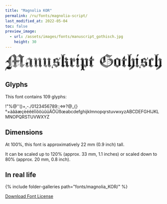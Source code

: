 ```yaml
---
title: "Magnolia KOR"
permalink: /ru/fonts/magnolia-script/
last_modified_at: 2022-05-04
toc: false
preview_image:
  - url: /assets/images/fonts/manuscript_gothisch.jpg
    height: 30
---
```

![ManuscriptGothisch](/assets/images/fonts/manuscript_gothisch.jpg)
## Glyphs

This font contains 109 glyphs:

!"%@'’()+,-./0123456789:;<=>?@\_{}°×àâäæçèéêëîïôöùûüÄÖÜßœabcdefghijklmnopqrstuvwxyzABCDEFGHIJKLMNOPQRSTUVWXYZ

## Dimensions

At 100%, this font is approximatively 22 mm (0.9 inch) tall.

It can be scaled up to 120% (approx. 33 mm, 1.1  inches) or scaled down to  80% (approx.  20 mm, 0.8 inch).


## In real life

{% include folder-galleries path="fonts/magnolia_KOR/" %}

[Download Font License](https://github.com/inkstitch/inkstitch/tree/main/fonts/magnolia_%20KOR/LICENSE)

